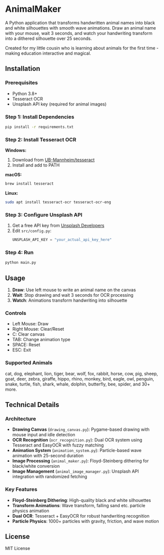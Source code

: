 # AnimalMaker

A Python application that transforms handwritten animal names into black and white silhouettes with smooth wave animations. Draw an animal name with your mouse, wait 3 seconds, and watch your handwriting transform into a dithered silhouette over 25 seconds.

Created for my little cousin who is learning about animals for the first time - making education interactive and magical.

## Installation

### Prerequisites
- Python 3.8+
- Tesseract OCR
- Unsplash API key (required for animal images)

### Step 1: Install Dependencies
```bash
pip install -r requirements.txt
```

### Step 2: Install Tesseract OCR

**Windows:**
1. Download from [UB-Mannheim/tesseract](https://github.com/UB-Mannheim/tesseract/wiki)
2. Install and add to PATH

**macOS:**
```bash
brew install tesseract
```

**Linux:**
```bash
sudo apt install tesseract-ocr tesseract-ocr-eng
```

### Step 3: Configure Unsplash API
1. Get a free API key from [Unsplash Developers](https://unsplash.com/developers)
2. Edit `src/config.py`:
   ```python
   UNSPLASH_API_KEY = "your_actual_api_key_here"
   ```

### Step 4: Run
```bash
python main.py
```

## Usage

1. **Draw**: Use left mouse to write an animal name on the canvas
2. **Wait**: Stop drawing and wait 3 seconds for OCR processing
3. **Watch**: Animations transform handwriting into silhouette

### Controls
- Left Mouse: Draw
- Right Mouse: Clear/Reset
- C: Clear canvas
- TAB: Change animation type
- SPACE: Reset
- ESC: Exit

### Supported Animals
cat, dog, elephant, lion, tiger, bear, wolf, fox, rabbit, horse, cow, pig, sheep, goat, deer, zebra, giraffe, hippo, rhino, monkey, bird, eagle, owl, penguin, snake, turtle, fish, shark, whale, dolphin, butterfly, bee, spider, and 30+ more.

## Technical Details

### Architecture
- **Drawing Canvas** (`drawing_canvas.py`): Pygame-based drawing with mouse input and idle detection
- **OCR Recognition** (`ocr_recognition.py`): Dual OCR system using Tesseract and EasyOCR with fuzzy matching
- **Animation System** (`animation_system.py`): Particle-based wave animation with 25-second duration
- **Image Processing** (`animal_maker.py`): Floyd-Steinberg dithering for black/white conversion
- **Image Management** (`animal_image_manager.py`): Unsplash API integration with randomized fetching

### Key Features
- **Floyd-Steinberg Dithering**: High-quality black and white silhouettes
- **Transform Animations**: Wave transform, falling sand etc. particle physics animation
- **Dual OCR**: Tesseract + EasyOCR for robust handwriting recognition
- **Particle Physics**: 1000+ particles with gravity, friction, and wave motion

## License

MIT License
